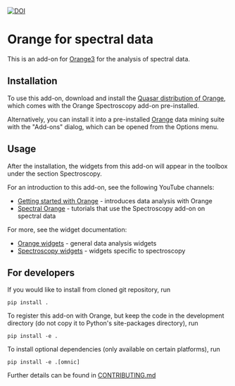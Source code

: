 [![DOI](https://zenodo.org/badge/53335377.svg)](https://zenodo.org/badge/latestdoi/53335377)

Orange for spectral data
========================

This is an add-on for [Orange3](http://orange.biolab.si) for the analysis
of spectral data.

Installation
------------

To use this add-on, download and install the
[Quasar distribution of Orange](https://quasar.codes/), which comes with 
the Orange Spectroscopy add-on pre-installed.

Alternatively, you can install it into a pre-installed [Orange](https://orange.biolab.si/)
data mining suite with the "Add-ons" dialog, which can be opened from the Options menu.

Usage
-----

After the installation, the widgets from this add-on will appear in the toolbox 
under the section Spectroscopy.

For an introduction to this add-on, see the following YouTube channels:

* [Getting started with Orange](https://www.youtube.com/playlist?list=PLmNPvQr9Tf-ZSDLwOzxpvY-HrE0yv-8Fy) -
  introduces data analysis with Orange 
* [Spectral Orange](https://www.youtube.com/playlist?list=PLmNPvQr9Tf-bPWjDJvJBPZJ6us_KTAD5T) -
  tutorials that use the Spectroscopy add-on on spectral data 

For more, see the widget documentation:

* [Orange widgets](https://orange.biolab.si/toolbox/) - general data analysis widgets 
* [Spectroscopy widgets](https://orange-spectroscopy.readthedocs.io/) - 
  widgets specific to spectroscopy

For developers
--------------

If you would like to install from cloned git repository, run

    pip install .

To register this add-on with Orange, but keep the code in the development
directory (do not copy it to Python's site-packages directory), run

    pip install -e .

To install optional dependencies (only available on certain platforms), run

	pip install -e .[omnic]
	
Further details can be found in [CONTRIBUTING.md](CONTRIBUTING.md)
